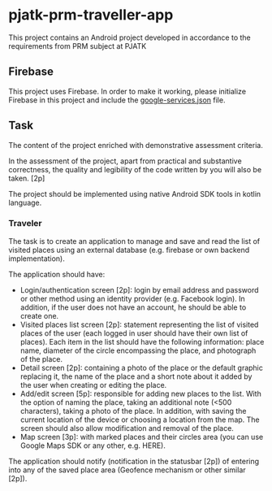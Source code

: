 # pjatk-prm-traveller-app

This project contains an Android project developed in accordance to the requirements from PRM subject at PJATK

## Firebase

This project uses Firebase. In order to make it working, please initialize Firebase in this project and include the [google-services.json](app/google-services.json) file.

## Task

The content of the project enriched with demonstrative assessment criteria.

In the assessment of the project, apart from practical and substantive correctness, the quality and legibility of the code written by you will also be taken. [2p]

The project should be implemented using native Android SDK tools in kotlin language.

### Traveler

The task is to create an application to manage and save and read the list of visited places using an external database (e.g. firebase or own backend implementation).

The application should have:

- Login/authentication screen [2p]:
  login by email address and password or other method using an identity provider (e.g. Facebook login). In addition, if the user does not have an account, he should be able to create one.
- Visited places list screen [2p]:
  statement representing the list of visited places of the user (each logged in user should have their own list of places). Each item in the list should have the following information: place name, diameter of the circle encompassing the place, and photograph of the place.
- Detail screen [2p]:
  containing a photo of the place or the default graphic replacing it, the name of the place and a short note about it added by the user when creating or editing the place.
- Add/edit screen [5p]:
  responsible for adding new places to the list. With the option of naming the place, taking an additional note (<500 characters), taking a photo of the place. In addition, with saving the current location of the device or choosing a location from the map. The screen should also allow modification and removal of the place.
- Map screen [3p]:
  with marked places and their circles area (you can use Google Maps SDK or any other, e.g. HERE).

The application should notify (notification in the statusbar [2p]) of entering into any of the saved place area (Geofence mechanism or other similar [2p]).
